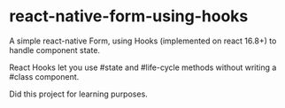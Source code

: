 # react-native-form-using-hooks
A simple react-native Form, using Hooks (implemented on react 16.8+) to handle component state.

React Hooks let you use #state and #life-cycle methods without writing a #class component.

Did this project for learning purposes.


